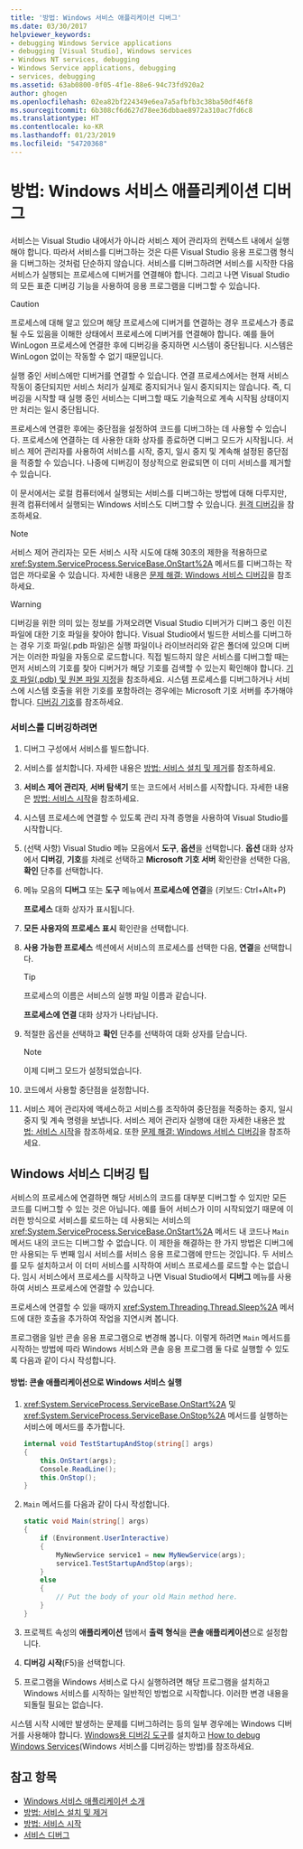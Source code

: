 ```yaml
---
title: '방법: Windows 서비스 애플리케이션 디버그'
ms.date: 03/30/2017
helpviewer_keywords:
- debugging Windows Service applications
- debugging [Visual Studio], Windows services
- Windows NT services, debugging
- Windows Service applications, debugging
- services, debugging
ms.assetid: 63ab0800-0f05-4f1e-88e6-94c73fd920a2
author: ghogen
ms.openlocfilehash: 02ea82bf224349e6ea7a5afbfb3c38ba50df46f8
ms.sourcegitcommit: 6b308cf6d627d78ee36dbbae8972a310ac7fd6c8
ms.translationtype: HT
ms.contentlocale: ko-KR
ms.lasthandoff: 01/23/2019
ms.locfileid: "54720368"
---
```

# <a name="how-to-debug-windows-service-applications"></a>방법: Windows 서비스 애플리케이션 디버그
서비스는 Visual Studio 내에서가 아니라 서비스 제어 관리자의 컨텍스트 내에서 실행해야 합니다. 따라서 서비스를 디버그하는 것은 다른 Visual Studio 응용 프로그램 형식을 디버그하는 것처럼 단순하지 않습니다. 서비스를 디버그하려면 서비스를 시작한 다음 서비스가 실행되는 프로세스에 디버거를 연결해야 합니다. 그리고 나면 Visual Studio의 모든 표준 디버깅 기능을 사용하여 응용 프로그램을 디버그할 수 있습니다.  
  
> [!CAUTION]
>  프로세스에 대해 알고 있으며 해당 프로세스에 디버거를 연결하는 경우 프로세스가 종료될 수도 있음을 이해한 상태에서 프로세스에 디버거를 연결해야 합니다. 예를 들어 WinLogon 프로세스에 연결한 후에 디버깅을 중지하면 시스템이 중단됩니다. 시스템은 WinLogon 없이는 작동할 수 없기 때문입니다.  
  
 실행 중인 서비스에만 디버거를 연결할 수 있습니다. 연결 프로세스에서는 현재 서비스 작동이 중단되지만 서비스 처리가 실제로 중지되거나 일시 중지되지는 않습니다. 즉, 디버깅을 시작할 때 실행 중인 서비스는 디버그할 때도 기술적으로 계속 시작됨 상태이지만 처리는 일시 중단됩니다.  
  
 프로세스에 연결한 후에는 중단점을 설정하여 코드를 디버그하는 데 사용할 수 있습니다. 프로세스에 연결하는 데 사용한 대화 상자를 종료하면 디버그 모드가 시작됩니다. 서비스 제어 관리자를 사용하여 서비스를 시작, 중지, 일시 중지 및 계속해 설정된 중단점을 적중할 수 있습니다. 나중에 디버깅이 정상적으로 완료되면 이 더미 서비스를 제거할 수 있습니다.  
  
 이 문서에서는 로컬 컴퓨터에서 실행되는 서비스를 디버그하는 방법에 대해 다루지만, 원격 컴퓨터에서 실행되는 Windows 서비스도 디버그할 수 있습니다. [원격 디버깅](/visualstudio/debugger/debug-installed-app-package)을 참조하세요.  
  
> [!NOTE]
>  서비스 제어 관리자는 모든 서비스 시작 시도에 대해 30초의 제한을 적용하므로 <xref:System.ServiceProcess.ServiceBase.OnStart%2A> 메서드를 디버그하는 작업은 까다로울 수 있습니다. 자세한 내용은 [문제 해결: Windows 서비스 디버깅](../../../docs/framework/windows-services/troubleshooting-debugging-windows-services.md)을 참조하세요.  
  
> [!WARNING]
>  디버깅을 위한 의미 있는 정보를 가져오려면 Visual Studio 디버거가 디버그 중인 이진 파일에 대한 기호 파일을 찾아야 합니다. Visual Studio에서 빌드한 서비스를 디버그하는 경우 기호 파일(.pdb 파일)은 실행 파일이나 라이브러리와 같은 폴더에 있으며 디버거는 이러한 파일을 자동으로 로드합니다. 직접 빌드하지 않은 서비스를 디버그할 때는 먼저 서비스의 기호를 찾아 디버거가 해당 기호를 검색할 수 있는지 확인해야 합니다. [기호 파일(.pdb) 및 원본 파일 지정](https://msdn.microsoft.com/library/1105e169-5272-4e7c-b3e7-cda1b7798a6b)을 참조하세요. 시스템 프로세스를 디버그하거나 서비스에 시스템 호출을 위한 기호를 포함하려는 경우에는 Microsoft 기호 서버를 추가해야 합니다. [디버깅 기호](/windows/desktop/DxTechArts/debugging-with-symbols)를 참조하세요.  
  
### <a name="to-debug-a-service"></a>서비스를 디버깅하려면  
  
1.  디버그 구성에서 서비스를 빌드합니다.  
  
2.  서비스를 설치합니다. 자세한 내용은 [방법: 서비스 설치 및 제거](../../../docs/framework/windows-services/how-to-install-and-uninstall-services.md)를 참조하세요.  
  
3.  **서비스 제어 관리자**, **서버 탐색기** 또는 코드에서 서비스를 시작합니다. 자세한 내용은 [방법: 서비스 시작](../../../docs/framework/windows-services/how-to-start-services.md)을 참조하세요.  
  
4.  시스템 프로세스에 연결할 수 있도록 관리 자격 증명을 사용하여 Visual Studio를 시작합니다.  
  
5.  (선택 사항) Visual Studio 메뉴 모음에서 **도구**, **옵션**을 선택합니다. **옵션** 대화 상자에서 **디버깅**, **기호**를 차례로 선택하고 **Microsoft 기호 서버** 확인란을 선택한 다음, **확인** 단추를 선택합니다.  
  
6.  메뉴 모음의 **디버그** 또는 **도구** 메뉴에서 **프로세스에 연결**을 (키보드: Ctrl+Alt+P)  
  
     **프로세스** 대화 상자가 표시됩니다.  
  
7.  **모든 사용자의 프로세스 표시** 확인란을 선택합니다.  
  
8.  **사용 가능한 프로세스** 섹션에서 서비스의 프로세스를 선택한 다음, **연결**을 선택합니다.  
  
    > [!TIP]
    >  프로세스의 이름은 서비스의 실행 파일 이름과 같습니다.  
  
     **프로세스에 연결** 대화 상자가 나타납니다.  
  
9. 적절한 옵션을 선택하고 **확인** 단추를 선택하여 대화 상자를 닫습니다.  
  
    > [!NOTE]
    >  이제 디버그 모드가 설정되었습니다.  
  
10. 코드에서 사용할 중단점을 설정합니다.  
  
11. 서비스 제어 관리자에 액세스하고 서비스를 조작하여 중단점을 적중하는 중지, 일시 중지 및 계속 명령을 보냅니다. 서비스 제어 관리자 실행에 대한 자세한 내용은 [방법: 서비스 시작](../../../docs/framework/windows-services/how-to-start-services.md)을 참조하세요. 또한 [문제 해결: Windows 서비스 디버깅](../../../docs/framework/windows-services/troubleshooting-debugging-windows-services.md)을 참조하세요.  
  
## <a name="debugging-tips-for-windows-services"></a>Windows 서비스 디버깅 팁  
 서비스의 프로세스에 연결하면 해당 서비스의 코드를 대부분 디버그할 수 있지만 모든 코드를 디버그할 수 있는 것은 아닙니다. 예를 들어 서비스가 이미 시작되었기 때문에 이러한 방식으로 서비스를 로드하는 데 사용되는 서비스의 <xref:System.ServiceProcess.ServiceBase.OnStart%2A> 메서드 내 코드나 `Main` 메서드 내의 코드는 디버그할 수 없습니다. 이 제한을 해결하는 한 가지 방법은 디버그에만 사용되는 두 번째 임시 서비스를 서비스 응용 프로그램에 만드는 것입니다. 두 서비스를 모두 설치하고서 이 더미 서비스를 시작하여 서비스 프로세스를 로드할 수는 없습니다. 임시 서비스에서 프로세스를 시작하고 나면 Visual Studio에서 **디버그** 메뉴를 사용하여 서비스 프로세스에 연결할 수 있습니다.  
  
 프로세스에 연결할 수 있을 때까지 <xref:System.Threading.Thread.Sleep%2A> 메서드에 대한 호출을 추가하여 작업을 지연시켜 봅니다.  
  
 프로그램을 일반 콘솔 응용 프로그램으로 변경해 봅니다. 이렇게 하려면 `Main` 메서드를 시작하는 방법에 따라 Windows 서비스와 콘솔 응용 프로그램 둘 다로 실행할 수 있도록 다음과 같이 다시 작성합니다.  
  
#### <a name="how-to-run-a-windows-service-as-a-console-application"></a>방법: 콘솔 애플리케이션으로 Windows 서비스 실행  
  
1.  <xref:System.ServiceProcess.ServiceBase.OnStart%2A> 및 <xref:System.ServiceProcess.ServiceBase.OnStop%2A> 메서드를 실행하는 서비스에 메서드를 추가합니다.  
  
    ```csharp  
    internal void TestStartupAndStop(string[] args)  
    {  
        this.OnStart(args);  
        Console.ReadLine();  
        this.OnStop();  
    }  
    ```  
  
2.  `Main` 메서드를 다음과 같이 다시 작성합니다.  
  
    ```csharp  
    static void Main(string[] args)  
    {  
        if (Environment.UserInteractive)  
        {  
            MyNewService service1 = new MyNewService(args);  
            service1.TestStartupAndStop(args);  
        }  
        else  
        {  
            // Put the body of your old Main method here.  
        }  
    }
    ```  
  
3.  프로젝트 속성의 **애플리케이션** 탭에서 **출력 형식**을 **콘솔 애플리케이션**으로 설정합니다.  
  
4.  **디버깅 시작**(F5)을 선택합니다.  
  
5.  프로그램을 Windows 서비스로 다시 실행하려면 해당 프로그램을 설치하고 Windows 서비스를 시작하는 일반적인 방법으로 시작합니다. 이러한 변경 내용을 되돌릴 필요는 없습니다.  
  
 시스템 시작 시에만 발생하는 문제를 디버그하려는 등의 일부 경우에는 Windows 디버거를 사용해야 합니다. [Windows용 디버깅 도구](https://msdn.microsoft.com/windows/hardware/hh852365)를 설치하고 [How to debug Windows Services](https://support.microsoft.com/kb/824344)(Windows 서비스를 디버깅하는 방법)를 참조하세요.  
  
## <a name="see-also"></a>참고 항목
- [Windows 서비스 애플리케이션 소개](../../../docs/framework/windows-services/introduction-to-windows-service-applications.md)
- [방법: 서비스 설치 및 제거](../../../docs/framework/windows-services/how-to-install-and-uninstall-services.md)
- [방법: 서비스 시작](../../../docs/framework/windows-services/how-to-start-services.md)
- [서비스 디버그](/windows/desktop/Services/debugging-a-service)
